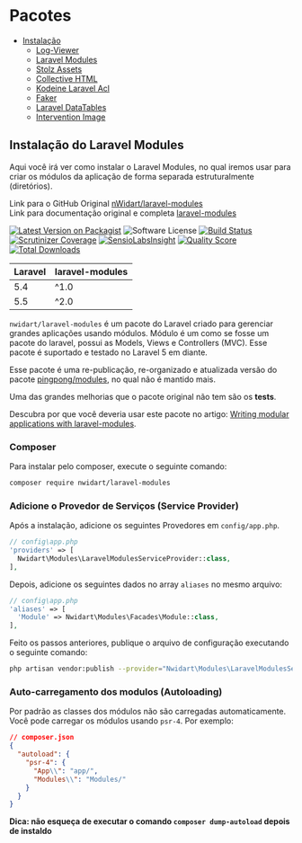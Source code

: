 # Pacotes

- [Instalação](#)
    - [Log-Viewer](/docs/{{version}}/pacotes/logviewer)
    - [Laravel Modules](/docs/{{version}}/pacotes/laravelmodules)
    - [Stolz Assets](/docs/{{version}}/pacotes/stolzassets)
    - [Collective HTML](/docs/{{version}}/pacotes/collectivehtml)
    - [Kodeine Laravel Acl](/docs/{{version}}/pacotes/laravelacl)
    - [Faker](/docs/{{version}}/pacotes/faker)
    - [Laravel DataTables](/docs/{{version}}/pacotes/laraveldatatables)
    - [Intervention Image](/docs/{{version}}/pacotes/interventionimage)

<a name="laravel-modules"></a>
## Instalação do Laravel Modules

Aqui você irá ver como instalar o Laravel Modules, no qual iremos usar para criar os módulos da aplicação de forma separada estruturalmente (diretórios).

Link para o GitHub Original [nWidart/laravel-modules](https://github.com/nWidart/laravel-modules)  
Link para documentação original e completa [laravel-modules](https://nwidart.com/laravel-modules/v1/introduction)

[![Latest Version on Packagist](https://img.shields.io/packagist/v/nwidart/laravel-modules.svg?style=flat-square)](https://packagist.org/packages/nwidart/laravel-modules)
![Software License](https://img.shields.io/badge/license-MIT-brightgreen.svg?style=flat-square)
[![Build Status](https://img.shields.io/travis/nWidart/laravel-modules/1.0.svg?style=flat-square)](https://travis-ci.org/nWidart/laravel-modules)
[![Scrutinizer Coverage](https://img.shields.io/scrutinizer/coverage/g/nWidart/laravel-modules.svg?maxAge=86400&style=flat-square)](https://scrutinizer-ci.com/g/nWidart/laravel-modules/?branch=master)
[![SensioLabsInsight](https://img.shields.io/sensiolabs/i/25320a08-8af4-475e-a23e-3321f55bf8d2.svg?style=flat-square)](https://insight.sensiolabs.com/projects/25320a08-8af4-475e-a23e-3321f55bf8d2)
[![Quality Score](https://img.shields.io/scrutinizer/g/nWidart/laravel-modules.svg?style=flat-square)](https://scrutinizer-ci.com/g/nWidart/laravel-modules)
[![Total Downloads](https://img.shields.io/packagist/dt/nwidart/laravel-modules.svg?style=flat-square)](https://packagist.org/packages/nwidart/laravel-modules)

| **Laravel**  |  **laravel-modules** |
|---|---|
| 5.4  | ^1.0  |
| 5.5  | ^2.0  |

`nwidart/laravel-modules` é um pacote do Laravel criado para gerenciar grandes aplicações usando módulos. Módulo é um como se fosse um pacote do laravel, possui as Models, Views e Controllers (MVC). Esse pacote é suportado e testado no Laravel 5 em diante.

Esse pacote é uma re-publicação, re-organizado e atualizada versão do pacote [pingpong/modules](https://github.com/pingpong-labs/modules), no qual não é mantido mais.

Uma das grandes melhorias que o pacote original não tem são os **tests**.

Descubra por que você deveria usar este pacote no artigo: [Writing modular applications with laravel-modules](https://nicolaswidart.com/blog/writing-modular-applications-with-laravel-modules).

### Composer

Para instalar pelo composer, execute o seguinte comando:

``` bash
composer require nwidart/laravel-modules
```

### Adicione o Provedor de Serviços (Service Provider)

Após a instalação, adicione os seguintes Provedores em `config/app.php`.

``` php
// config\app.php
'providers' => [
  Nwidart\Modules\LaravelModulesServiceProvider::class,
],
```

Depois, adicione os seguintes dados no array `aliases` no mesmo arquivo:

``` php
// config\app.php
'aliases' => [
  'Module' => Nwidart\Modules\Facades\Module::class,
],
```

Feito os passos anteriores, publique o arquivo de configuração executando o seguinte comando:

``` bash
php artisan vendor:publish --provider="Nwidart\Modules\LaravelModulesServiceProvider"
```

### Auto-carregamento dos modulos (Autoloading)

Por padrão as classes dos módulos não são carregadas automaticamente. Você pode carregar os módulos usando `psr-4`. Por exemplo:

``` json
// composer.json
{
  "autoload": {
    "psr-4": {
      "App\\": "app/",
      "Modules\\": "Modules/"
    }
  }
}
```

**Dica: não esqueça de executar o comando `composer dump-autoload` depois de instaldo**
